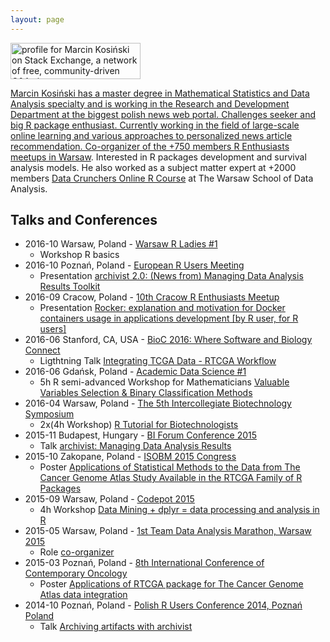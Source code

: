 ```yaml
---
layout: page
---
```

<a href="http://stackexchange.com/users/4713209">
<img src="http://stackexchange.com/users/flair/4713209.png" width="208" height="58" alt="profile for Marcin Kosiński on Stack Exchange, a network of free, community-driven Q&amp;A sites" title="profile for Marcin Kosiński on Stack Exchange, a network of free, community-driven Q&amp;A sites">

Marcin Kosiński has a master degree in Mathematical Statistics and Data Analysis specialty and is working in the Research and Development Department at the biggest polish news web portal. Challenges seeker and big R package enthusiast. Currently working in the field of large-scale online learning and various approaches to personalized news article recommendation. Co-organizer of the +750 members [R Enthusiasts meetups in Warsaw](http://www.meetup.com/Spotkania-Entuzjastow-R-Warsaw-R-Users-Group-Meetup/). Interested in R packages development and survival analysis models. He also worked as a subject matter expert at +2000 members [Data Crunchers Online R Course](http://pogromcydanych.icm.edu.pl/) at The Warsaw School of Data Analysis.

## Talks and Conferences

- 2016-10 Warsaw, Poland - [Warsaw R Ladies #1](https://www.meetup.com/Spotkania-Entuzjastow-R-Warsaw-R-Users-Group-Meetup/events/233908062/)
   - Workshop R basics
- 2016-10 Poznań, Poland - [European R Users Meeting](http://erum.ue.poznan.pl/)
   - Presentation [archivist 2.0: (News from) Managing Data Analysis Results Toolkit](http://r-addict.com/eRum2016/#/)
- 2016-09 Cracow, Poland - [10th Cracow R Enthusiasts Meetup](http://erkakrakow.pl/index.php/spotkania/24-10-spotkanie-entuzjastow-r-w-krakowie)
   - Presentation [Rocker: explanation and motivation for Docker containers usage in applications development [by R user, for R users]](http://r-addict.com/eRka10)
- 2016-06 Stanford, CA, USA - [BioC 2016: Where Software and Biology Connect](http://bioconductor.org/help/course-materials/2016/BioC2016/)
   - Ligthtning Talk [Integrating TCGA Data - RTCGA Workflow](http://rtcga.github.io/RTCGA/BioC2016/)
- 2016-06 Gdańsk, Poland - [Academic Data Science #1](http://www.meetup.com/Academic-Data-Science/events/231213859/)
   - 5h R semi-advanced Workshop for Mathematicians [Valuable Variables Selection & Binary Classification Methods](http://grupawp.github.io/pg-Rworkshop-2016/)
- 2016-04 Warsaw, Poland - [The 5th Intercollegiate Biotechnology Symposium](http://msb.symbioza.edu.pl/en/program/)
   - 2x(4h Workshop) [R Tutorial for Biotechnologists](http://r-addict.com/SymbiozaV)
- 2015-11 Budapest, Hungary - [BI Forum Conference 2015](https://budapestbi2015.sched.org/event/4JA8/archivist-managing-data-analysis-results) 
   - Talk [archivist: Managing Data Analysis Results](https://github.com/pbiecek/archivist/tree/gh-pages/files/archivist_BIFORUM.pdf)
- 2015-10  Zakopane, Poland - [ISOBM 2015 Congress](http://isobm.org/index.php?option=com_content&view=article&id=138&Itemid=624) 
   - Poster [Applications of Statistical Methods to the Data from The Cancer Genome Atlas Study Available in the RTCGA Family of R Packages](https://github.com/RTCGA/RTCGA/raw/master/UseCases/MarcinKosinski.pdf)
- 2015-09 Warsaw, Poland - [Codepot 2015](http://codepot.pl/#tutors) 
   - 4h Workshop [Data Mining + dplyr = data processing and analysis in R](http://grupawp.github.io/codepot-workshop-2015/)
- 2015-05 Warsaw, Poland - [1st Team Data Analysis Marathon, Warsaw 2015](https://www.facebook.com/events/921016974586900/)
   - Role [co-organizer](https://www.facebook.com/events/921016974586900/)
- 2015-03 Poznań, Poland - [8th International Conference of Contemporary Oncology](http://www.zwrotnikraka.pl/8-international-conference-contemporary-oncology-cancer-genomics-poznan/) 
   - Poster [Applications of RTCGA package for The Cancer Genome Atlas data integration](https://github.com/RTCGA/RTCGA/raw/master/UseCases/BigDataInGenomics.pdf)
- 2014-10 Poznań, Poland - [Polish R Users Conference 2014, Poznań Poland](http://www.estymator.ue.poznan.pl/pazur/) 
   - Talk [Archiving artifacts with archivist](https://github.com/MarcinKosinski/Museum/blob/master/pazur_kosinski.pdf)
   
